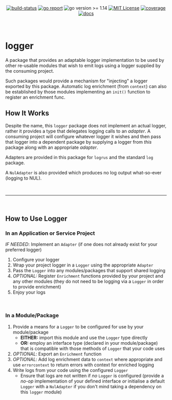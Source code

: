 <div align="center" style="margin-bottom:20px">
  <!-- <img src=".assets/banner.png" alt="logger" /> -->
  <div align="center">
    <a href="https://github.com/blugnu/logger/actions/workflows/qa.yml"><img alt="build-status" src="https://github.com/blugnu/logger/actions/workflows/qa.yml/badge.svg?branch=master&style=flat-square"/></a>
    <a href="https://goreportcard.com/report/github.com/blugnu/logger" ><img alt="go report" src="https://goreportcard.com/badge/github.com/blugnu/logger"/></a>
    <a><img alt="go version >= 1.14" src="https://img.shields.io/github/go-mod/go-version/blugnu/logger?style=flat-square"/></a>
    <a href="https://github.com/blugnu/logger/blob/master/LICENSE"><img alt="MIT License" src="https://img.shields.io/github/license/blugnu/logger?color=%234275f5&style=flat-square"/></a>
    <a href="https://coveralls.io/github/blugnu/logger?branch=master"><img alt="coverage" src="https://img.shields.io/coveralls/github/blugnu/logger?style=flat-square"/></a>
    <a href="https://pkg.go.dev/github.com/blugnu/logger"><img alt="docs" src="https://pkg.go.dev/badge/github.com/blugnu/logger"/></a>
  </div>
</div>

<br>

# logger

A package that provides an adaptable logger implementation to be used by other re-usable modules that wish to emit logs using a logger supplied by the consuming project.

Such packages would provide a mechanism for "injecting" a logger exported by this package.  Automatic log enrichment (from `context`) can also be established by those modules implementing an `init()` function to register an enrichment func.

## How It Works

Despite the name, this `logger` package does not implement an actual logger, rather it provides a type that delegates logging calls to an _adapter_.  A consuming project will configure whatever logger it wishes and then pass that logger into a dependent package by supplying a logger from _this_ package along with an appropriate _adapter_.

Adapters are provided in this package for `logrus` and the standard `log` package.

A `NulAdapter` is also provided which produces no log output what-so-ever (logging to NUL).

<br>
<hr>
<br>

## How to Use Logger

### In an Application or Service Project

_IF NEEDED_: Implement an `Adapter` (if one does not already exist for your preferred logger)

1. Configure your logger
2. Wrap your project logger in a `Logger` using the appropriate `Adapter`
4. Pass the `Logger` into any modules/packages that support shared logging
3. _OPTIONAL:_ Register `Enrichment` functions provided by your project and any other modules (they do not need to be logging via a `Logger` in order to provide enrichment)
5. Enjoy your logs

<br>

### In a Module/Package

1. Provide a means for a `Logger` to be configured for use by your module/package
    - **EITHER:** import this module and use the `Logger` type directly 
    - **OR:** employ an interface type (declared in your module/package) that is compatible with those methods of `Logger` that your code uses
2. _OPTIONAL_: Export an `Enrichment` function
3. _OPTIONAL_: Add log enrichment data to `context` where appropriate and use `errorcontext` to return errors with context for enriched logging 
4. Write logs from your code using the configured `Logger`
    - Ensure that logs are not written if _no_ `Logger` is configured (provide a _no-op_ implementation of your defined interface _or_ initialise a default `Logger` with a `NulAdapter` if you don't mind taking a dependency on this `logger` module)
